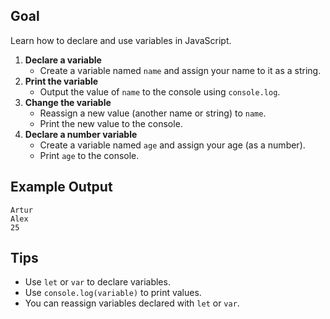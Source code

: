 ## Goal
Learn how to declare and use variables in JavaScript.

1. **Declare a variable**
	- Create a variable named `name` and assign your name to it as a string.
2. **Print the variable**
	- Output the value of `name` to the console using `console.log`.
3. **Change the variable**
	- Reassign a new value (another name or string) to `name`.
	- Print the new value to the console.
4. **Declare a number variable**
	- Create a variable named `age` and assign your age (as a number).
	- Print `age` to the console.

## Example Output
```
Artur
Alex
25
```

## Tips
- Use `let` or `var` to declare variables.
- Use `console.log(variable)` to print values.
- You can reassign variables declared with `let` or `var`.
